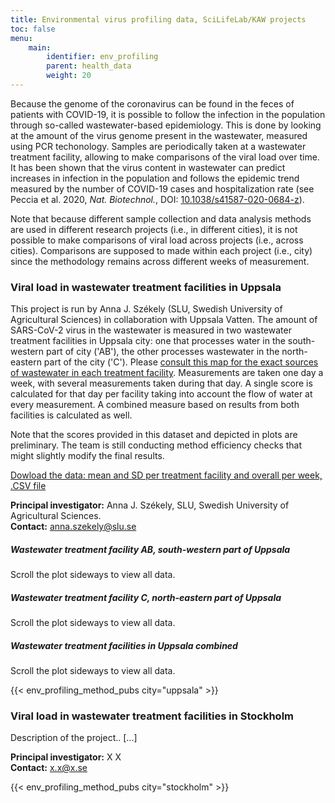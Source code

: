 ```yaml
---
title: Environmental virus profiling data, SciLifeLab/KAW projects
toc: false
menu:
    main:
        identifier: env_profiling
        parent: health_data
        weight: 20
---
```


Because the genome of the coronavirus can be found in the feces of patients with COVID-19, it is possible to follow the infection in the population through so-called wastewater-based epidemiology. This is done by looking at the amount of the virus genome present in the wastewater, measured using PCR techonology. Samples are periodically taken at a wastewater treatment facility, allowing to make comparisons of the viral load over time. It has been shown that the virus content in wastewater can predict increases in infection in the population and follows the epidemic trend measured by the number of COVID-19 cases and hospitalization rate (see Peccia et al. 2020, *Nat. Biotechnol.*, DOI: [10.1038/s41587-020-0684-z](https://doi.org/10.1038/s41587-020-0684-z)).

Note that because different sample collection and data analysis methods are used in different research projects (i.e., in different cities), it is not possible to make comparisons of viral load across projects (i.e., across cities). Comparisons are supposed to made within each project (i.e., city) since the methodology remains across different weeks of measurement.

### Viral load in wastewater treatment facilities in Uppsala

This project is run by Anna J. Székely (SLU, Swedish University of Agricultural Sciences) in collaboration with Uppsala Vatten. The amount of SARS-CoV-2 virus in the wastewater is measured in two wastewater treatment facilities in Uppsala city: one that processes water in the south-western part of city ('AB'), the other processes wastewater in the north-eastern part of the city ('C'). Please [consult this map for the exact sources of wastewater in each treatment facility](/env_profiling/avrinningskarta_inlopp_kungsangsverket.pdf). Measurements are taken one day a week, with several measurements taken during that day. A single score is calculated for that day per facility taking into account the flow of water at every measurement. A combined measure based on results from both facilities is calculated as well.

Note that the scores provided in this dataset and depicted in plots are preliminary. The team is still conducting method efficiency checks that might slightly modify the final results.

[Dowload the data: mean and SD per treatment facility and overall per week, .CSV file](#)  

**Principal investigator:** Anna J. Székely, SLU, Swedish University of Agricultural Sciences.  
**Contact:** anna.szekely@slu.se

##### Wastewater treatment facility AB, south-western part of Uppsala

<div class="d-lg-none alert alert-info">
  Scroll the plot sideways to view all data.
</div>

<div class="plot_wrapper">
  <div id="uppsala_ab"></div>
</div>

##### Wastewater treatment facility C, north-eastern part of Uppsala

<div class="d-lg-none alert alert-info">
  Scroll the plot sideways to view all data.
</div>

<div class="plot_wrapper">
  <div id="uppsala_c"></div>
</div>

##### Wastewater treatment facilities in Uppsala combined

<div class="d-lg-none alert alert-info">
  Scroll the plot sideways to view all data.
</div>

<div class="plot_wrapper">
  <div id="uppsala_combined"></div>
</div>

{{< env_profiling_method_pubs city="uppsala" >}}

### Viral load in wastewater treatment facilities in Stockholm

Description of the project.. [...]

**Principal investigator:** X X  
**Contact:** x.x@x.se

{{< env_profiling_method_pubs city="stockholm" >}}

<script src="https://cdn.jsdelivr.net/npm/vega@5.12.1"></script>
<script src="https://cdn.jsdelivr.net/npm/vega-lite@4.12.2"></script>
<script src="https://cdn.jsdelivr.net/npm/vega-embed@6.8.0"></script>

<script src="https://datagraphics.dckube.scilifelab.se/graphic/6ca12c9d3d0b4c838441a67b65751c54.js?id=uppsala_combined"></script>
<script src="https://datagraphics.dckube.scilifelab.se/graphic/2cdc7dfbb44a47fd9ca027767913cafa.js?id=uppsala_ab"></script>
<script src="https://datagraphics.dckube.scilifelab.se/graphic/1aa540b5f5c3491eb2413b876c52bba8.js?id=uppsala_c"></script>

